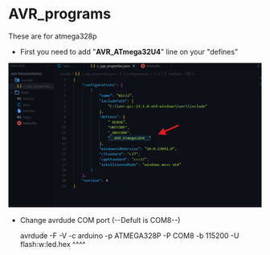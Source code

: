 # AVR_programs
These are for atmega328p


* First you need to add "__AVR_ATmega32U4__" line on your "defines"


![alt text](https://github.com/Nabilislam722/AVR_programs/blob/main/Screenshot%202025-01-07%20162148.png)



* Change avrdude COM port   (--Defult is COM8--)

    avrdude -F -V -c arduino -p ATMEGA328P -P COM8 -b 115200 -U flash:w:led.hex
                                              ^^^^
